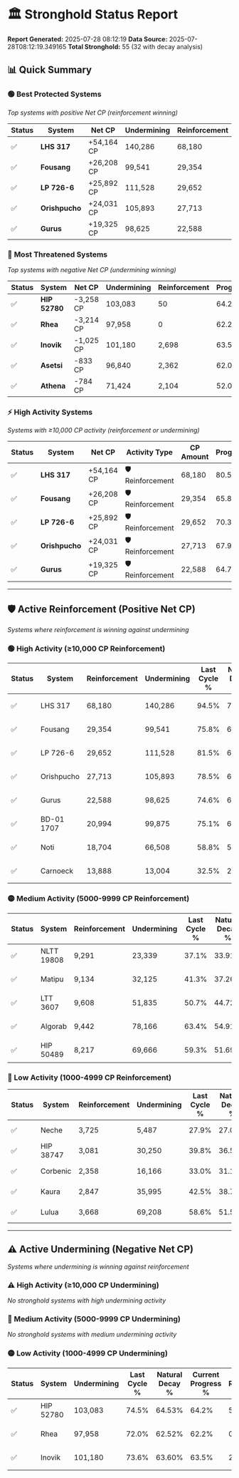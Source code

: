 # 🏛️ Stronghold Status Report

**Report Generated:** 2025-07-28 08:12:19
**Data Source:** 2025-07-28T08:12:19.349165
**Total Stronghold:** 55 (32 with decay analysis)

## 📊 Quick Summary

### 🟢 **Best Protected Systems**
*Top systems with positive Net CP (reinforcement winning)*

| Status | System | Net CP | Undermining | Reinforcement | Progress |
|--------|--------|--------|-------------|---------------|----------|
| ✅ | **LHS 317** | +54,164 CP | 140,286 | 68,180 | 80.5% |
| ✅ | **Fousang** | +26,208 CP | 99,541 | 29,354 | 65.8% |
| ✅ | **LP 726-6** | +25,892 CP | 111,528 | 29,652 | 70.3% |
| ✅ | **Orishpucho** | +24,031 CP | 105,893 | 27,713 | 67.9% |
| ✅ | **Gurus** | +19,325 CP | 98,625 | 22,588 | 64.7% |

### 🔴 **Most Threatened Systems**
*Top systems with negative Net CP (undermining winning)*

| Status | System | Net CP | Undermining | Reinforcement | Progress |
|--------|--------|--------|-------------|---------------|----------|
| ✅ | **HIP 52780** | -3,258 CP | 103,083 | 50 | 64.2% |
| ✅ | **Rhea** | -3,214 CP | 97,958 | 0 | 62.2% |
| ✅ | **Inovik** | -1,025 CP | 101,180 | 2,698 | 63.5% |
| ✅ | **Asetsi** | -833 CP | 96,840 | 2,362 | 62.0% |
| ✅ | **Athena** | -784 CP | 71,424 | 2,104 | 52.0% |

### ⚡ **High Activity Systems**
*Systems with ≥10,000 CP activity (reinforcement or undermining)*

| Status | System | Net CP | Activity Type | CP Amount | Progress |
|--------|--------|--------|---------------|-----------|----------|
| ✅ | **LHS 317** | +54,164 CP | 🛡️ Reinforcement | 68,180 | 80.5% |
| ✅ | **Fousang** | +26,208 CP | 🛡️ Reinforcement | 29,354 | 65.8% |
| ✅ | **LP 726-6** | +25,892 CP | 🛡️ Reinforcement | 29,652 | 70.3% |
| ✅ | **Orishpucho** | +24,031 CP | 🛡️ Reinforcement | 27,713 | 67.9% |
| ✅ | **Gurus** | +19,325 CP | 🛡️ Reinforcement | 22,588 | 64.7% |

---

## 🛡️ Active Reinforcement (Positive Net CP)
*Systems where reinforcement is winning against undermining*

### 🟢 High Activity (≥10,000 CP Reinforcement)

| Status | System | Reinforcement | Undermining | Last Cycle % | Natural Decay % | Current Progress % | Current CP | Net CP | Activity |
|--------|--------|---------------|-------------|--------------|-----------------|-------------------|------------|--------|----------|
| ✅ | LHS 317 | 68,180 | 140,286 | 94.5% | 75.08% | 80.5% | 805,000 | +54,164 | 🟢 High Reinforcement |
| ✅ | Fousang | 29,354 | 99,541 | 75.8% | 63.18% | 65.8% | 657,999 | +26,208 | 🟢 High Reinforcement |
| ✅ | LP 726-6 | 29,652 | 111,528 | 81.5% | 67.71% | 70.3% | 703,000 | +25,892 | 🟢 High Reinforcement |
| ✅ | Orishpucho | 27,713 | 105,893 | 78.5% | 65.50% | 67.9% | 679,000 | +24,031 | 🟢 High Reinforcement |
| ✅ | Gurus | 22,588 | 98,625 | 74.6% | 62.77% | 64.7% | 647,000 | +19,325 | 🟢 High Reinforcement |
| ✅ | BD-01 1707 | 20,994 | 99,875 | 75.1% | 63.31% | 65.1% | 650,999 | +17,854 | 🟢 High Reinforcement |
| ✅ | Noti | 18,704 | 66,508 | 58.8% | 50.44% | 52.1% | 521,000 | +16,616 | 🟢 High Reinforcement |
| ✅ | Carnoeck | 13,888 | 13,004 | 32.5% | 29.84% | 31.2% | 312,000 | +13,608 | 🟢 High Reinforcement |

### 🟡 Medium Activity (5000-9999 CP Reinforcement)

| Status | System | Reinforcement | Undermining | Last Cycle % | Natural Decay % | Current Progress % | Current CP | Net CP | Activity |
|--------|--------|---------------|-------------|--------------|-----------------|-------------------|------------|--------|----------|
| ✅ | NLTT 19808 | 9,291 | 23,339 | 37.1% | 33.91% | 34.8% | 348,000 | +8,894 | 🟡 Medium Reinforcement |
| ✅ | Matipu | 9,134 | 32,125 | 41.3% | 37.26% | 38.1% | 381,000 | +8,365 | 🟡 Medium Reinforcement |
| ✅ | LTT 3607 | 9,608 | 51,835 | 50.7% | 44.72% | 45.5% | 455,000 | +7,834 | 🟡 Medium Reinforcement |
| ✅ | Algorab | 9,442 | 78,166 | 63.4% | 54.91% | 55.6% | 556,000 | +6,915 | 🟡 Medium Reinforcement |
| ✅ | HIP 50489 | 8,217 | 69,666 | 59.3% | 51.69% | 52.3% | 523,000 | +6,110 | 🟡 Medium Reinforcement |

### 🔴 Low Activity (1000-4999 CP Reinforcement)

| Status | System | Reinforcement | Undermining | Last Cycle % | Natural Decay % | Current Progress % | Current CP | Net CP | Activity |
|--------|--------|---------------|-------------|--------------|-----------------|-------------------|------------|--------|----------|
| ✅ | Neche | 3,725 | 5,487 | 27.9% | 27.01% | 27.4% | 273,999 | +3,869 | 🔵 Low Reinforcement |
| ✅ | HIP 38747 | 3,081 | 30,250 | 39.8% | 36.56% | 36.8% | 368,000 | +2,417 | 🔵 Low Reinforcement |
| ✅ | Corbenic | 2,358 | 16,166 | 33.0% | 31.17% | 31.4% | 314,000 | +2,265 | 🔵 Low Reinforcement |
| ✅ | Kaura | 2,847 | 35,995 | 42.5% | 38.71% | 38.9% | 389,000 | +1,851 | 🔵 Low Reinforcement |
| ✅ | Lulua | 3,668 | 69,208 | 58.6% | 51.54% | 51.7% | 517,000 | +1,636 | 🔵 Low Reinforcement |


---

## ⚠️ Active Undermining (Negative Net CP)
*Systems where undermining is winning against reinforcement*

### ⚠️ High Activity (≥10,000 CP Undermining)

*No stronghold systems with high undermining activity*

### 🔶 Medium Activity (5000-9999 CP Undermining)

*No stronghold systems with medium undermining activity*

### 🟡 Low Activity (1000-4999 CP Undermining)

| Status | System | Undermining | Last Cycle % | Natural Decay % | Current Progress % | Reinforcement | Current CP | Net CP | Activity |
|--------|--------|-------------|--------------|-----------------|-------------------|---------------|------------|--------|----------|
| ✅ | HIP 52780 | 103,083 | 74.5% | 64.53% | 64.2% | 50 | 642,000 | -3,258 | 🟡 Low Undermining |
| ✅ | Rhea | 97,958 | 72.0% | 62.52% | 62.2% | 0 | 622,000 | -3,214 | 🟡 Low Undermining |
| ✅ | Inovik | 101,180 | 73.6% | 63.60% | 63.5% | 2,698 | 635,000 | -1,025 | 🟡 Low Undermining |
